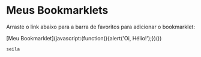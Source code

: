 # Meus Bookmarklets

Arraste o link abaixo para a barra de favoritos para adicionar o bookmarklet:

[Meu Bookmarklet](javascript:(function(){alert('Oi, Hélio!');})())

``` sh
seila
